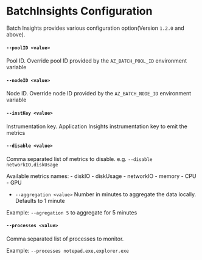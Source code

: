 # BatchInsights Configuration

Batch Insights provides various configuration option(Version `1.2.0` and above).


#### `--poolID <value>` 
Pool ID. Override pool ID provided by the `AZ_BATCH_POOL_ID` environment variable
#### `--nodeID <value>` 
Node ID. Override node ID provided by the `AZ_BATCH_NODE_ID` environment variable
#### `--instKey <value>` 
Instrumentation key. Application Insights instrumentation key to emit the metrics
#### `--disable <value>` 
Comma separated list of metrics to disable. e.g. `--disable networkIO,diskUsage`

Available metrics names:
    - diskIO
    - diskUsage
    - networkIO
    - memory
    - CPU
    - GPU

* `--aggregation <value>` Number in minutes to aggregate the data locally. Defaults to 1 minute 

Example: `--agregation 5` to aggregate for 5 minutes

#### `--processes <value>` 
Comma separated list of processes to monitor.

Example: `--processes notepad.exe,explorer.exe`
